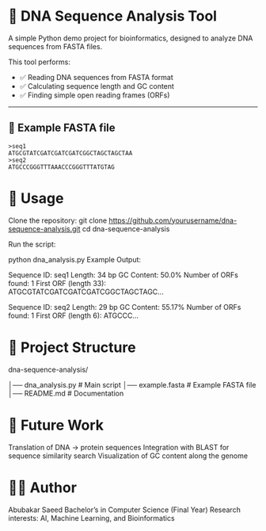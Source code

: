 # 🧬 DNA Sequence Analysis Tool  

A simple Python demo project for bioinformatics, designed to analyze DNA sequences from FASTA files.  

This tool performs:  
- ✅ Reading DNA sequences from FASTA format  
- ✅ Calculating sequence length and GC content  
- ✅ Finding simple open reading frames (ORFs)  

---

## 📂 Example FASTA file  

```fasta
>seq1
ATGCGTATCGATCGATCGATCGGCTAGCTAGCTAA
>seq2
ATGCCCGGGTTTAAACCCGGGTTTATGTAG
```

#  🚀 Usage

Clone the repository:
git clone https://github.com/yourusername/dna-sequence-analysis.git
cd dna-sequence-analysis

Run the script:

python dna_analysis.py
Example Output:

Sequence ID: seq1
Length: 34 bp
GC Content: 50.0%
Number of ORFs found: 1
First ORF (length 33): ATGCGTATCGATCGATCGATCGGCTAGCTAGC...

Sequence ID: seq2
Length: 29 bp
GC Content: 55.17%
Number of ORFs found: 1
First ORF (length 6): ATGCCC...

# 📘 Project Structure
dna-sequence-analysis/

│── dna_analysis.py       # Main script
│── example.fasta         # Example FASTA file
│── README.md             # Documentation

# 🎯 Future Work
Translation of DNA → protein sequences
Integration with BLAST for sequence similarity search
Visualization of GC content along the genome
# 👨‍💻 Author

Abubakar Saeed
Bachelor’s in Computer Science (Final Year)
Research interests: AI, Machine Learning, and Bioinformatics

